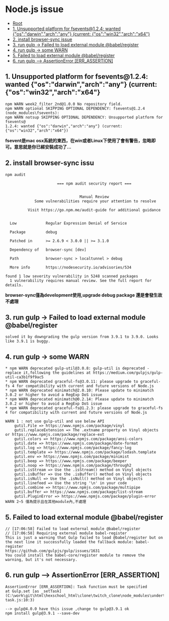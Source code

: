 # Node.js issue

*   [Root](../README.md)
*   [1. Unsupported platform for fsevents@1.2.4: wanted {"os":"darwin","arch":"any"} (current: {"os":"win32","arch":"x64"}](#a1)
*   [2. install browser-sync issue](#a2)
*   [3. run gulp -> Failed to load external module @babel/register](#a3)
*   [4. run gulp -> some WARN](#a4)
*   [5. Failed to load external module @babel/register](#a5)
*   [6. run gulp --> AssertionError [ERR_ASSERTION]](#a6)

<h2 id="a1">1. Unsupported platform for fsevents@1.2.4: wanted {"os":"darwin","arch":"any"} (current: {"os":"win32","arch":"x64"}</h2>

```
npm WARN week2_filter_2nd@1.0.0 No repository field.
npm WARN optional SKIPPING OPTIONAL DEPENDENCY: fsevents@1.2.4 (node_modules\fsevents):
npm WARN notsup SKIPPING OPTIONAL DEPENDENCY: Unsupported platform for fsevents@
1.2.4: wanted {"os":"darwin","arch":"any"} (current: {"os":"win32","arch":"x64"})
```

**fsevent是mac osx系統的東西，在win或者Linux下使用了會有警告，忽略即可。意思就是你已經安裝成功了...**


<h2 id="a2">2. install browser-sync issu</h2>

```
npm audit

                       === npm audit security report ===


                                 Manual Review
             Some vulnerabilities require your attention to resolve

          Visit https://go.npm.me/audit-guide for additional guidance


  Low             Regular Expression Denial of Service

  Package         debug

  Patched in      >= 2.6.9 < 3.0.0 || >= 3.1.0

  Dependency of   browser-sync [dev]

  Path            browser-sync > localtunnel > debug

  More info       https://nodesecurity.io/advisories/534

found 1 low severity vulnerability in 5248 scanned packages
  1 vulnerability requires manual review. See the full report for details.
```
**browser-sync僅為development使用,upgrade debug package 還是會發生故不處理**


<h2 id="a3">3. run gulp -> Failed to load external module @babel/register</h2>

```
solved it by downgrading the gulp version from 3.9.1 to 3.9.0. Looks like 3.9.1 is buggy.
```

<h2 id="a4">4. run gulp -> some WARN</h2>

```
* npm WARN deprecated gulp-util@3.0.8: gulp-util is deprecated - replace it,following the guidelines at https://medium.com/gulpjs/gulp-util-ca3b1f9f9ac5
* npm WARN deprecated graceful-fs@3.0.11: please upgrade to graceful-fs 4 for compatibility with current and future versions of Node.js
* npm WARN deprecated minimatch@2.0.10: Please update to minimatch 3.0.2 or higher to avoid a RegExp DoS issue
* npm WARN deprecated minimatch@0.2.14: Please update to minimatch 3.0.2 or higher to avoid a RegExp DoS issue
* npm WARN deprecated graceful-fs@1.2.3: please upgrade to graceful-fs 4 for compatibility with current and future versions of Node.js

WARN 1 : not use gulp-util and use below API
	gutil.File => https://www.npmjs.com/package/vinyl
	gutil.replaceExtension => The .extname property on Vinyl objects or https://www.npmjs.com/package/replace-ext
	gutil.colors => https://www.npmjs.com/package/ansi-colors
	gutil.date => https://www.npmjs.com/package/date-format
	gutil.log => https://www.npmjs.com/package/fancy-log
	gutil.template => https://www.npmjs.com/package/lodash.template
	gutil.env => https://www.npmjs.com/package/minimist
	gutil.beep => https://www.npmjs.com/package/beeper
	gutil.noop => https://www.npmjs.com/package/through2
	gutil.isStream => Use the .isStream() method on Vinyl objects
	gutil.isBuffer => Use the .isBuffer() method on Vinyl objects
	gutil.isNull => Use the .isNull() method on Vinyl objects
	gutil.linefeed => Use the string '\n' in your code
	gutil.combine => https://www.npmjs.com/package/multipipe
	gutil.buffer => https://www.npmjs.com/package/list-stream
	gutil.PluginError => https://www.npmjs.com/package/plugin-error
WARN 2~5 僅為提示且在其他module內,不處理
```

<h2 id="a5">5. Failed to load external module @babel/register</h2>

```
// [17:06:58] Failed to load external module @babel/register
// [17:06:58] Requiring external module babel-register
This is just a warning that Gulp failed to load @babel/register but on the next line it successfully loaded the fallback module: babel-register
https://github.com/gulpjs/gulp/issues/1631
You could install the babel-core/register module to remove the warning, but it's not necessary.
```

<h2 id="a6">6. run gulp --> AssertionError [ERR_ASSERTION]</h2>

```
AssertionError [ERR_ASSERTION]: Task function must be specified
at Gulp.set [as _setTask] (C:\work\git\html\hexschool_html\clone\twitch_clone\node_modules\undertaker\lib\set-task.js:10:3)  

--> gulp@4.0.0 have this issue ,change to gulp@3.9.1 ok
npm install gulp@3.9.1 --save-dev
```